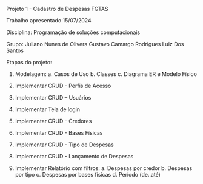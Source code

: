 Projeto 1 - Cadastro de Despesas FGTAS

Trabalho apresentado 15/07/2024

Disciplina: Programação de soluções computacionais

Grupo:
      Juliano Nunes de Olivera
      Gustavo Camargo Rodrigues
      Luiz Dos Santos

Etapas do projeto:
1. Modelagem:
a. Casos de Uso
b. Classes
c. Diagrama ER e Modelo Físico
2. Implementar CRUD - Perfis de Acesso
3. Implementar CRUD – Usuários
4. Implementar Tela de login
5. Implementar CRUD - Credores
6. Implementar CRUD - Bases Físicas
7. Implementar CRUD - Tipo de Despesas
8. Implementar CRUD - Lançamento de Despesas

9. Implementar Relatório com filtros:
a. Despesas por credor
b. Despesas por tipo
c. Despesas por bases físicas
d. Período (de..até)
